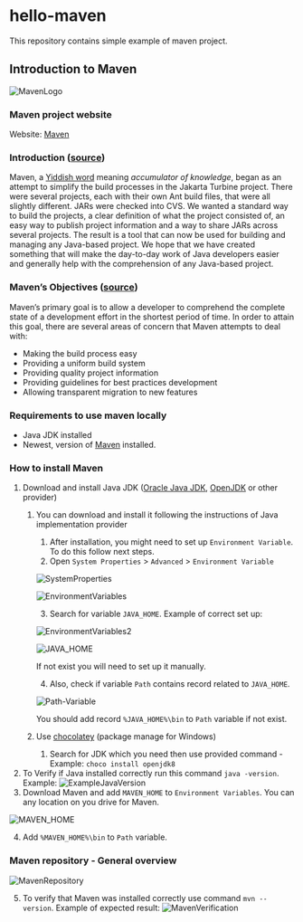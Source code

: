 # hello-maven

This repository contains simple example of maven project.

## Introduction to Maven

![MavenLogo](images/MavenLogo.png)

### Maven project website
Website: [Maven](https://maven.apache.org)

### Introduction ([source](https://maven.apache.org/what-is-maven.html))
Maven, a [Yiddish word](https://en.wikipedia.org/wiki/Maven) meaning *accumulator of knowledge*, began as an attempt to simplify the build processes in the Jakarta Turbine project. There were several projects, each with their own Ant build files, that were all slightly different. JARs were checked into CVS. We wanted a standard way to build the projects, a clear definition of what the project consisted of, an easy way to publish project information and a way to share JARs across several projects.
The result is a tool that can now be used for building and managing any Java-based project. We hope that we have created something that will make the day-to-day work of Java developers easier and generally help with the comprehension of any Java-based project.

### Maven’s Objectives ([source](https://maven.apache.org/what-is-maven.html))
Maven’s primary goal is to allow a developer to comprehend the complete state of a development effort in the shortest period of time. In order to attain this goal, there are several areas of concern that Maven attempts to deal with:
* Making the build process easy
* Providing a uniform build system
* Providing quality project information
* Providing guidelines for best practices development
* Allowing transparent migration to new features

### Requirements to use maven locally
 * Java JDK installed
 * Newest, version of [Maven](https://maven.apache.org/download.cgi) installed.
 
### How to install Maven
1. Download and install Java JDK ([Oracle Java JDK](https://www.oracle.com/java/technologies/javase-jdk8-downloads.html), 
[OpenJDK](https://openjdk.java.net/install/) or other provider)
    1. You can download and install it following the instructions of Java implementation provider
        1. After installation, you might need to set up `Environment Variable`. To do this follow next steps.
        2. Open `System Properties` > `Advanced` > `Environment Variable`
        
        ![SystemProperties](images/SystemProperties.png) 
        
        ![EnvironmentVariables](images/EnvironmentVariables.png)
        
        3. Search for variable `JAVA_HOME`. Example of correct set up: 
        
        ![EnvironmentVariables2](images/EnvironmentVariables2.png) 
        
        ![JAVA_HOME](images/JAVA_HOME.png) 
        
        If not exist you will need to set up it manually.
        
        4. Also, check if variable `Path` contains record related to `JAVA_HOME`.
        
        ![Path-Variable](images/Path-Varaible.png) 
        
        You should add record `%JAVA_HOME%\bin` to `Path` variable if not exist. 
    2. Use [chocolatey](https://chocolatey.org/) (package manage for Windows)
        1. Search for JDK which you need then use provided command - Example: `choco install openjdk8`
2. To Verify if Java installed correctly run this command `java -version`. Example:
![ExampleJavaVersion](images/ExampleJavaVersion.png)
3. Download Maven and add `MAVEN_HOME` to `Environment Variables`. You can any location on you drive for Maven.

![MAVEN_HOME](images/MAVEN_HOME.png)

4. Add `%MAVEN_HOME%\bin` to `Path` variable.

### Maven repository - General overview
![MavenRepository](images/MavenRepository.jpg)

5. To verify that Maven was installed correctly use command `mvn --version`.
Example of expected result:
![MavenVerification](images/MavenVerification.png)